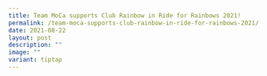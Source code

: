 ```yaml
---
title: Team MoCa supports Club Rainbow in Ride for Rainbows 2021!
permalink: /team-moca-supports-club-rainbow-in-ride-for-rainbows-2021/
date: 2021-08-22
layout: post
description: ""
image: ""
variant: tiptap
---
```

